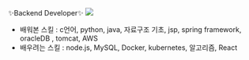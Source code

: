 ✨Backend Developer✨
<a href="https://blog.naver.com/gmg_213"><img src="https://img.shields.io/badge/blog-2DB400?style=flat-square&logo=naver&logoColor=white"/></a>
- 배워본 스킬 : c언어, python, java, 자료구조 기초, jsp, spring framework, oracleDB , tomcat, AWS
- 배우려는 스킬 : node.js, MySQL, Docker, kubernetes, 알고리즘, React
